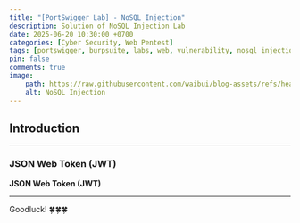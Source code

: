 ```yaml
---
title: "[PortSwigger Lab] - NoSQL Injection"
description: Solution of NoSQL Injection Lab
date: 2025-06-20 10:30:00 +0700
categories: [Cyber ​​Security, Web Pentest]
tags: [portswigger, burpsuite, labs, web, vulnerability, nosql injection]   
pin: false
comments: true
image:
    path: https://raw.githubusercontent.com/waibui/blog-assets/refs/heads/main/imgs/posts/2025-06-20-portswigger-lab-nosql-injection/nosql-injection.png
    alt: NoSQL Injection
---
```


## Introduction
---
### **JSON Web Token (JWT)**
**JSON Web Token (JWT)** 

---
Goodluck! 🍀🍀🍀 


